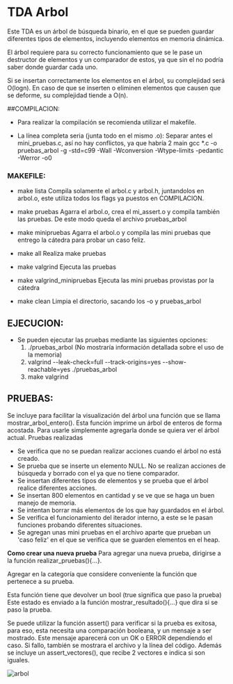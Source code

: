 # TDA Arbol
Este TDA es un árbol de búsqueda binario, en el que se pueden guardar diferentes tipos de elementos, incluyendo elementos en memoria dinámica.
 
El árbol requiere para su correcto funcionamiento que se le pase un destructor de elementos y un comparador de estos, ya que sin el no podría saber donde guardar cada uno.

Si se insertan correctamente los elementos en el árbol, su complejidad será O(logn). En caso de que se inserten o eliminen elementos que causen que se deforme, su complejidad tiende a O(n). 

##COMPILACION:
* Para realizar la compilación se recomienda utilizar el makefile.

* La línea completa seria (junta todo en el mismo .o):
Separar antes el mini_pruebas.c, así no hay conflictos, ya que habría 2 main
gcc *.c -o pruebas_arbol -g -std=c99 -Wall -Wconversion -Wtype-limits -pedantic -Werror -o0

### MAKEFILE:
* make lista
	Compila solamente el arbol.c y arbol.h, juntandolos en arbol.o, este utiliza todos los flags ya puestos en COMPILACION.

* make pruebas
	Agarra el arbol.o, crea el mi_assert.o y compila también las pruebas. De este modo queda el archivo pruebas_arbol

* make minipruebas
	Agarra el arbol.o y compila las mini pruebas que entrego la cátedra para probar un caso feliz.

* make all
	Realiza make pruebas

* make valgrind
	Ejecuta las pruebas

* make valgrind_minipruebas
	Ejecuta las mini pruebas provistas por la cátedra

* make clean
	Limpia el directorio, sacando los -o y pruebas_arbol

## EJECUCION:
* Se pueden ejecutar las pruebas mediante las siguientes opciones:
	1) ./pruebas_arbol (No mostraría información detallada sobre el uso de la memoria)
	2) valgrind --leak-check=full --track-origins=yes --show-reachable=yes ./pruebas_arbol
	3) make valgrind

## PRUEBAS:
Se incluye para facilitar la visualización del árbol una función que se llama mostrar_arbol_entero(). Esta función imprime un árbol de enteros de forma acostada. Para usarle simplemente agregarla donde se quiera ver el árbol actual.
Pruebas realizadas
* Se verifica que no se puedan realizar acciones cuando el árbol no está creado.
* Se prueba que se inserte un elemento NULL. No se realizan acciones de búsqueda y borrado con el ya que no tiene comparador.
* Se insertan diferentes tipos de elementos y se prueba que el árbol realice diferentes acciones.
* Se insertan 800 elementos en cantidad y se ve que se haga un buen manejo de memoria.
* Se intentan borrar más elementos de los que hay guardados en el árbol.
* Se verifica el funcionamiento del iterador interno, a este se le pasan funciones probando diferentes situaciones.
* Se agregan unas mini pruebas en el archivo aparte que prueban un 'caso feliz' en el que se verifica que se guarden elementos en el heap.	

**Como crear una nueva prueba**
Para agregar una nueva prueba, dirigirse a la función realizar_pruebas(){...}.

Agregar en la categoría que considere conveniente la función que pertenece a su prueba.

Esta función tiene que devolver un bool (true significa que paso la prueba)
Este estado es enviado a la función mostrar_resultado(){...} que dira si se paso la prueba.

Se puede utilizar la función assert() para verificar si la prueba es exitosa, para eso, esta necesita una comparación booleana,
y un mensaje a ser mostrado. Este mensaje aparecerá con un OK o ERROR dependiendo el caso. Si fallo, también se mostrara el archivo y la línea
del código.
Además se incluye un assert_vectores(), que recibe 2 vectores e indica si son iguales.

![arbol](https://www.tutorialspoint.com/data_structures_algorithms/images/binary_tree.jpg "arbol")
